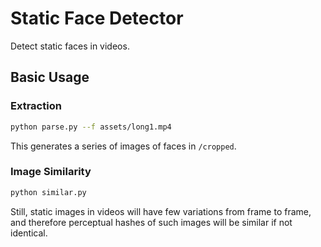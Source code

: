 # Static Face Detector
Detect static faces in videos.

## Basic Usage
### Extraction
```bash
python parse.py --f assets/long1.mp4
```
This generates a series of images of faces in `/cropped`.
### Image Similarity
```bash
python similar.py
```
Still, static images in videos will have few variations from frame to frame, and therefore perceptual hashes of such images will be similar if not identical.